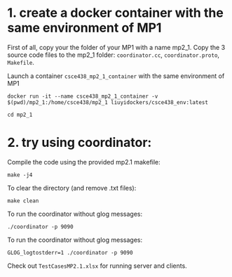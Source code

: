 # 1. create a docker container with the same environment of MP1

First of all, copy your the folder of your MP1 with a name mp2_1. Copy the 3 source code files to the mp2_1 folder: `coordinator.cc`, `coordinator.proto`, `Makefile`.

Launch a container `csce438_mp2_1_container` with the same environment of MP1

    docker run -it --name csce438_mp2_1_container -v $(pwd)/mp2_1:/home/csce438/mp2_1 liuyidockers/csce438_env:latest

    cd mp2_1

# 2. try using coordinator:

Compile the code using the provided mp2.1 makefile:

    make -j4

To clear the directory (and remove .txt files):
   
    make clean

To run the coordinator without glog messages:

    ./coordinator -p 9090

To run the coordinator without glog messages:

    GLOG_logtostderr=1 ./coordinator -p 9090

Check out `TestCasesMP2.1.xlsx` for running server and clients.